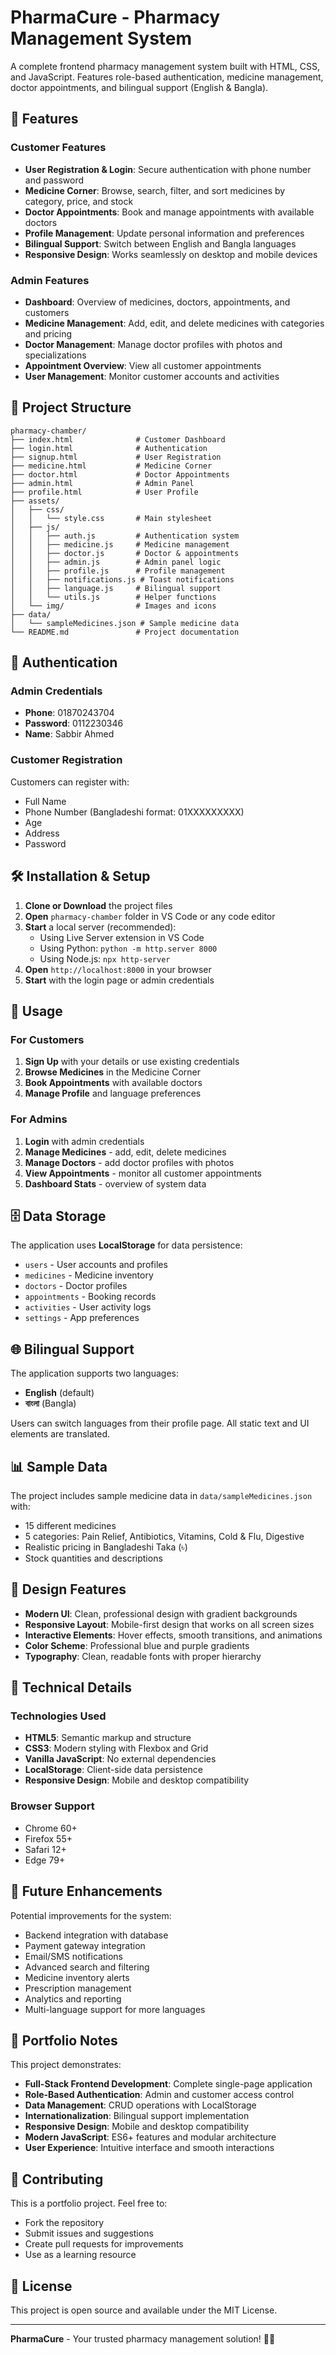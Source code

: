 # PharmaCure - Pharmacy Management System

A complete frontend pharmacy management system built with HTML, CSS, and JavaScript. Features role-based authentication, medicine management, doctor appointments, and bilingual support (English & Bangla).

## 🚀 Features

### Customer Features
- **User Registration & Login**: Secure authentication with phone number and password
- **Medicine Corner**: Browse, search, filter, and sort medicines by category, price, and stock
- **Doctor Appointments**: Book and manage appointments with available doctors
- **Profile Management**: Update personal information and preferences
- **Bilingual Support**: Switch between English and Bangla languages
- **Responsive Design**: Works seamlessly on desktop and mobile devices

### Admin Features
- **Dashboard**: Overview of medicines, doctors, appointments, and customers
- **Medicine Management**: Add, edit, and delete medicines with categories and pricing
- **Doctor Management**: Manage doctor profiles with photos and specializations
- **Appointment Overview**: View all customer appointments
- **User Management**: Monitor customer accounts and activities

## 📁 Project Structure

```
pharmacy-chamber/
├── index.html              # Customer Dashboard
├── login.html              # Authentication
├── signup.html             # User Registration
├── medicine.html           # Medicine Corner
├── doctor.html             # Doctor Appointments
├── admin.html              # Admin Panel
├── profile.html            # User Profile
├── assets/
│   ├── css/
│   │   └── style.css       # Main stylesheet
│   ├── js/
│   │   ├── auth.js         # Authentication system
│   │   ├── medicine.js     # Medicine management
│   │   ├── doctor.js       # Doctor & appointments
│   │   ├── admin.js        # Admin panel logic
│   │   ├── profile.js      # Profile management
│   │   ├── notifications.js # Toast notifications
│   │   ├── language.js     # Bilingual support
│   │   └── utils.js        # Helper functions
│   └── img/                # Images and icons
├── data/
│   └── sampleMedicines.json # Sample medicine data
└── README.md               # Project documentation
```

## 🔐 Authentication

### Admin Credentials
- **Phone**: 01870243704
- **Password**: 0112230346
- **Name**: Sabbir Ahmed

### Customer Registration
Customers can register with:
- Full Name
- Phone Number (Bangladeshi format: 01XXXXXXXXX)
- Age
- Address
- Password

## 🛠️ Installation & Setup

1. **Clone or Download** the project files
2. **Open** `pharmacy-chamber` folder in VS Code or any code editor
3. **Start** a local server (recommended):
   - Using Live Server extension in VS Code
   - Using Python: `python -m http.server 8000`
   - Using Node.js: `npx http-server`
4. **Open** `http://localhost:8000` in your browser
5. **Start** with the login page or admin credentials

## 📱 Usage

### For Customers
1. **Sign Up** with your details or use existing credentials
2. **Browse Medicines** in the Medicine Corner
3. **Book Appointments** with available doctors
4. **Manage Profile** and language preferences

### For Admins
1. **Login** with admin credentials
2. **Manage Medicines** - add, edit, delete medicines
3. **Manage Doctors** - add doctor profiles with photos
4. **View Appointments** - monitor all customer appointments
5. **Dashboard Stats** - overview of system data

## 🗄️ Data Storage

The application uses **LocalStorage** for data persistence:
- `users` - User accounts and profiles
- `medicines` - Medicine inventory
- `doctors` - Doctor profiles
- `appointments` - Booking records
- `activities` - User activity logs
- `settings` - App preferences

## 🌐 Bilingual Support

The application supports two languages:
- **English** (default)
- **বাংলা** (Bangla)

Users can switch languages from their profile page. All static text and UI elements are translated.

## 📊 Sample Data

The project includes sample medicine data in `data/sampleMedicines.json` with:
- 15 different medicines
- 5 categories: Pain Relief, Antibiotics, Vitamins, Cold & Flu, Digestive
- Realistic pricing in Bangladeshi Taka (৳)
- Stock quantities and descriptions

## 🎨 Design Features

- **Modern UI**: Clean, professional design with gradient backgrounds
- **Responsive Layout**: Mobile-first design that works on all screen sizes
- **Interactive Elements**: Hover effects, smooth transitions, and animations
- **Color Scheme**: Professional blue and purple gradients
- **Typography**: Clean, readable fonts with proper hierarchy

## 🔧 Technical Details

### Technologies Used
- **HTML5**: Semantic markup and structure
- **CSS3**: Modern styling with Flexbox and Grid
- **Vanilla JavaScript**: No external dependencies
- **LocalStorage**: Client-side data persistence
- **Responsive Design**: Mobile and desktop compatibility

### Browser Support
- Chrome 60+
- Firefox 55+
- Safari 12+
- Edge 79+

## 🚀 Future Enhancements

Potential improvements for the system:
- Backend integration with database
- Payment gateway integration
- Email/SMS notifications
- Advanced search and filtering
- Medicine inventory alerts
- Prescription management
- Analytics and reporting
- Multi-language support for more languages

## 📝 Portfolio Notes

This project demonstrates:
- **Full-Stack Frontend Development**: Complete single-page application
- **Role-Based Authentication**: Admin and customer access control
- **Data Management**: CRUD operations with LocalStorage
- **Internationalization**: Bilingual support implementation
- **Responsive Design**: Mobile and desktop compatibility
- **Modern JavaScript**: ES6+ features and modular architecture
- **User Experience**: Intuitive interface and smooth interactions

## 🤝 Contributing

This is a portfolio project. Feel free to:
- Fork the repository
- Submit issues and suggestions
- Create pull requests for improvements
- Use as a learning resource

## 📄 License

This project is open source and available under the MIT License.

---

**PharmaCure** - Your trusted pharmacy management solution! 💊🏥